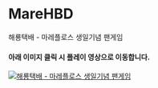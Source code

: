 # MareHBD
해룡택배 - 마레플로스 생일기념 팬게임

#### 아래 이미지 클릭 시 플레이 영상으로 이동합니다.
[![해룡택배 - 마레플로스 생일기념 팬게임](http://img.youtube.com/vi/Ln7s-CBpa60/0.jpg)](https://youtu.be/Ln7s-CBpa60?t=0s)
